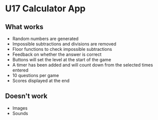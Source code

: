 # U17 Calculator App

## What works
* Random numbers are generated
* Impossible subtractions and divisions are removed
* Floor functions to check impossible subtractions
* Feedback on whether the answer is correct
* Buttons will set the level at the start of the game
* A timer has been added and will count down from the selected times entered
* 10 questions per game
* Scores displayed at the end

## Doesn't work
* Images
* Sounds
